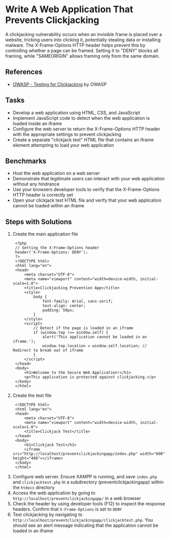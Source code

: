 # Write A Web Application That Prevents Clickjacking
A clickjacking vulnerability occurs when an invisible frame is placed over a website, tricking users into clicking it, potentially stealing data or installing malware. The X-Frame-Options HTTP header helps prevent this by controlling whether a page can be framed. Setting it to "DENY" blocks all framing, while "SAMEORIGIN" allows framing only from the same domain.

## References
- [OWASP - Testing for Clickjacking](https://owasp.org/www-project-web-security-testing-guide/v41/4-Web_Application_Security_Testing/11-Client_Side_Testing/09-Testing_for_Clickjacking) by OWASP


## Tasks
- Develop a web application using HTML, CSS, and JavaScript
- Implement JavaScript code to detect when the web application is loaded inside an iframe
- Configure the web server to return the X-Frame-Options HTTP header with the appropriate settings to prevent clickjacking
- Create a separate "clickjack test" HTML file that contains an iframe element attempting to load your web application
  
## Benchmarks
- Host the web application on a web server
- Demonstrate that legitimate users can interact with your web application without any hindrance
- Use your browsers developer tools to verify that the X-Frame-Options HTTP header is correctly set
- Open your clickjack test HTML file and verify that your web application cannot be loaded within an iframe

## Steps with Solutions
1. Create the main application file
   ```
    <?php
    // Setting the X-Frame-Options header
    header('X-Frame-Options: DENY');
    ?>
    <!DOCTYPE html>
    <html lang="en">
    <head>
        <meta charset="UTF-8">
        <meta name="viewport" content="width=device-width, initial-scale=1.0">
        <title>Clickjacking Prevention App</title>
        <style>
            body {
                font-family: Arial, sans-serif;
                text-align: center;
                padding: 50px;
            }
        </style>
        <script>
            // Detect if the page is loaded in an iframe
            if (window.top !== window.self) {
                alert('This application cannot be loaded in an iframe.');
                window.top.location = window.self.location; // Redirect to break out of iframe
            }
        </script>
    </head>
    <body>
        <h1>Welcome to the Secure Web Application!</h1>
        <p>This application is protected against clickjacking.</p>
    </body>
    </html>
   ```
2. Create the test file
   ```
    <!DOCTYPE html>
    <html lang="en">
    <head>
        <meta charset="UTF-8">
        <meta name="viewport" content="width=device-width, initial-scale=1.0">
        <title>Clickjack Test</title>
    </head>
    <body>
        <h1>Clickjack Test</h1>
        <iframe src="http://localhost/preventclickjackingapp/index.php" width="600" height="400"></iframe>
    </body>
    </html>
   ```
3. Configure web server. Ensure XAMPP is running, and save `index.php` and `clickjacktest.php` in a subdirectory (preventclickjackingapp) within the `htdocs` directory
4. Access the web application by going to `http://localhost/preventclickjackingapp/` in a web browser
5. Check the header by using developer tools (F12) to inspect the response headers. Confirm that `X-Frame-Options` is set to `DENY`
6. Test clickjacking by navigating to `http://localhost/preventclickjackingapp/clickjacktest.php`. You should see an alert message indicating that the application cannot be loaded in an iframe
